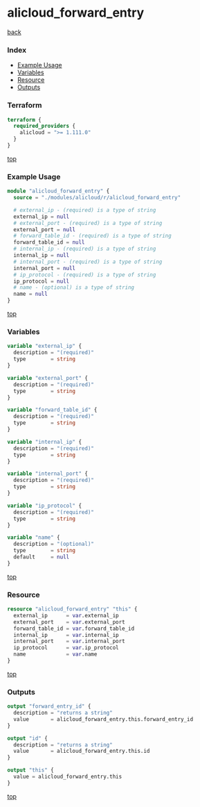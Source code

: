 # alicloud_forward_entry

[back](../alicloud.md)

### Index

- [Example Usage](#example-usage)
- [Variables](#variables)
- [Resource](#resource)
- [Outputs](#outputs)

### Terraform

```terraform
terraform {
  required_providers {
    alicloud = ">= 1.111.0"
  }
}
```

[top](#index)

### Example Usage

```terraform
module "alicloud_forward_entry" {
  source = "./modules/alicloud/r/alicloud_forward_entry"

  # external_ip - (required) is a type of string
  external_ip = null
  # external_port - (required) is a type of string
  external_port = null
  # forward_table_id - (required) is a type of string
  forward_table_id = null
  # internal_ip - (required) is a type of string
  internal_ip = null
  # internal_port - (required) is a type of string
  internal_port = null
  # ip_protocol - (required) is a type of string
  ip_protocol = null
  # name - (optional) is a type of string
  name = null
}
```

[top](#index)

### Variables

```terraform
variable "external_ip" {
  description = "(required)"
  type        = string
}

variable "external_port" {
  description = "(required)"
  type        = string
}

variable "forward_table_id" {
  description = "(required)"
  type        = string
}

variable "internal_ip" {
  description = "(required)"
  type        = string
}

variable "internal_port" {
  description = "(required)"
  type        = string
}

variable "ip_protocol" {
  description = "(required)"
  type        = string
}

variable "name" {
  description = "(optional)"
  type        = string
  default     = null
}
```

[top](#index)

### Resource

```terraform
resource "alicloud_forward_entry" "this" {
  external_ip      = var.external_ip
  external_port    = var.external_port
  forward_table_id = var.forward_table_id
  internal_ip      = var.internal_ip
  internal_port    = var.internal_port
  ip_protocol      = var.ip_protocol
  name             = var.name
}
```

[top](#index)

### Outputs

```terraform
output "forward_entry_id" {
  description = "returns a string"
  value       = alicloud_forward_entry.this.forward_entry_id
}

output "id" {
  description = "returns a string"
  value       = alicloud_forward_entry.this.id
}

output "this" {
  value = alicloud_forward_entry.this
}
```

[top](#index)